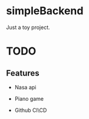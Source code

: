 # simpleBackend

Just a toy project.


# TODO

## Features

 - Nasa api

 - Piano game

 - Github CI\CD